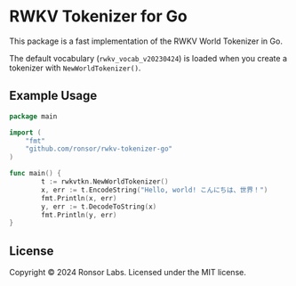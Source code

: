 # RWKV Tokenizer for Go

This package is a fast implementation of the RWKV World Tokenizer in Go.

The default vocabulary (`rwkv_vocab_v20230424`) is loaded when you create
a tokenizer with `NewWorldTokenizer()`.

## Example Usage

```go
package main

import (
	"fmt"
	"github.com/ronsor/rwkv-tokenizer-go"
)

func main() {
        t := rwkvtkn.NewWorldTokenizer()
        x, err := t.EncodeString("Hello, world! こんにちは、世界！")
        fmt.Println(x, err)
        y, err := t.DecodeToString(x)
        fmt.Println(y, err)
}
```

## License

Copyright © 2024 Ronsor Labs. Licensed under the MIT license.
